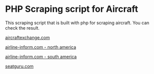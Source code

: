 # PHP Scraping script for Aircraft

This scraping script that is built with php for scraping aircraft.
You can check the result.

[aircraftexchange.com](https://github.com/dreampioneer/Web-scraping-aircraft/blob/main/aircraftexchange.com/aircraftexchange.com.csv)

[airline-inform.com - north america](https://github.com/dreampioneer/Web-scraping-aircraft/blob/main/airlines-inform/north%20america/new_north_america.csv)

[airline-inform.com - south america](https://github.com/dreampioneer/Web-scraping-aircraft/blob/main/airlines-inform/south%20america/new_south_america.csv)

[seatguru.com](https://github.com/dreampioneer/Web-scraping-aircraft/blob/main/seatguru.com/seatguru.com.csv)
